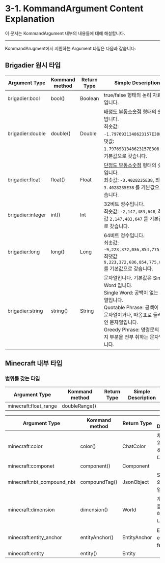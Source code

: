 # 3-1. KommandArgument Content Explanation

이 문서는 KommandArgument 내부의 내용들에 대해 해설합니다.

---

KommandArugment에서 지원하는 Argument 타입은 다음과 같습니다:

<!-- Reference: https://minecraft.fandom.com/wiki/Argument_types -->

## Brigadier 원시 타입

| Argument Type     | Kommand method | Return Type | Simple Description                                           |
| ----------------- | -------------- | ----------- | ------------------------------------------------------------ |
| brigadier:bool    | bool()         | Boolean     | true/false 형태의 논리 자료형입니다.                         |
| brigadier:double  | double()       | Double      | [배정도 부동소숫점](https://en.wikipedia.org/wiki/Double_precision_floating-point_format) 형태의 숫자입니다.<br />최솟값: `-1.7976931348623157E308`, 최댓값: `1.7976931348623157E308` 를 기본값으로 갖습니다. |
| brigadier:float   | float()        | Float       | [단정도 부동소숫점](https://en.wikipedia.org/wiki/Single_precision_floating-point_format) 형태의 숫자입니다.<br />최솟값: `-3.4028235E38`, 최댓값: `3.4028235E38` 를 기본값으로 갖습니다. |
| brigadier:integer | int()          | Int         | 32비트 정수입니다.<br />최솟값: `-2,147,483,648`, 최댓값 `2,147,483,647` 를 기본값으로 갖습니다. |
| brigadier:long    | long()         | Long        | 64비트 정수입니다.<br />최솟값: `-9,223,372,036,854,775,808`, 최댓값 `9,223,372,036,854,775,807` 를 기본값으로 갖습니다. |
| brigadier:string  | string()       | String      | 문자열입니다. 기본값은 Single Word 입니다.<br />Single Word: 공백이 없는 문자열입니다.<br />Quotable Phrase: 공백이 없는 문자열이거나, 따옴표로 둘러싸인 문자열입니다.<br />Greedy Phrase: 명령문의 나머지 부분을 전부 취하는 문자열입니다. |

## Minecraft 내부 타입 

### 범위를 갖는 타입


| Argument Type              | Kommand method | Return Type  | Simple Description             |
| -------------------------- | -------------- | ------------ | ------------------------------ |
| minecraft:float_range | doubleRange() | 

| Argument Type              | Kommand method | Return Type  | Simple Description             |
| -------------------------- | -------------- | ------------ | ------------------------------ |
| minecraft:color            | color()        | ChatColor    | 채팅에서 지원하는 모든 색상 값입니다. |
| minecraft:componet         | component()    | Component    | <!-- TODO: 이거어케함--> |
| minecraft:nbt_compound_nbt | compoundTag()  | JsonObject   | SNBT 포멧의 복합 NBT입니다.    |
| minecraft:dimension        | dimension()    | World        | 개채, 청크 및 블록을 포함하는 월드입니다. |
| minecraft:entity_anchor    | entityAnchor() | EntityAnchor | Entity의 eyes 혹은 feet입니다. |
| minecraft:entity           | entity()       | Entity       |                                |